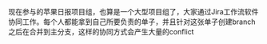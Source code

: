 现在参与的苹果日报项目组，也算是一个大型项目组了，大家通过Jira工作流软件协同工作。每个人都能拿到自己所要负责的单子，并且针对这张单子创建branch之后在合并到主分支，这样的协同方式会产生大量的conflict